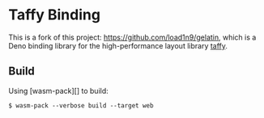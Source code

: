 # Taffy Binding

This is a fork of this project: https://github.com/load1n9/gelatin, which is a Deno binding library for the high-performance layout library [taffy][].

[taffy]: https://docs.rs/taffy/latest/taffy/

## Build

Using [wasm-pack][] to build:

```
$ wasm-pack --verbose build --target web
```
